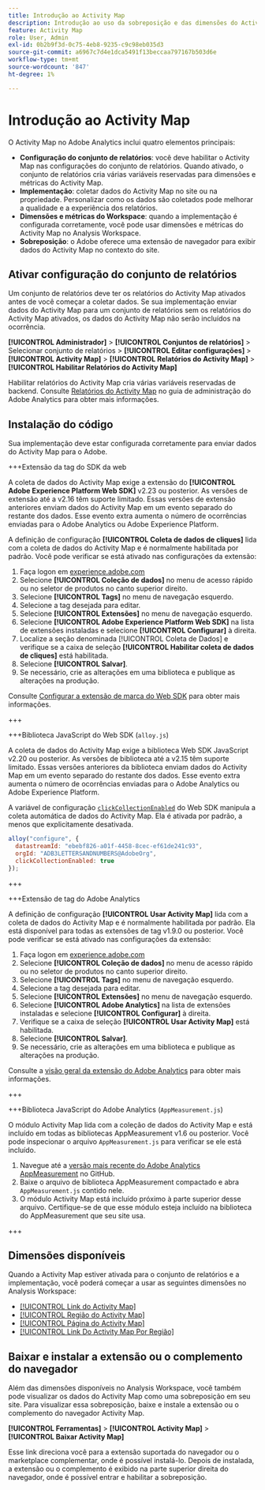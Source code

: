```yaml
---
title: Introdução ao Activity Map
description: Introdução ao uso da sobreposição e das dimensões do Activity Map.
feature: Activity Map
role: User, Admin
exl-id: 0b2b9f3d-0c75-4eb8-9235-c9c98eb035d3
source-git-commit: a6967c7d4e1dca5491f13beccaa797167b503d6e
workflow-type: tm+mt
source-wordcount: '847'
ht-degree: 1%

---
```


# Introdução ao Activity Map

O Activity Map no Adobe Analytics inclui quatro elementos principais:

* **Configuração do conjunto de relatórios**: você deve habilitar o Activity Map nas configurações do conjunto de relatórios. Quando ativado, o conjunto de relatórios cria várias variáveis reservadas para dimensões e métricas do Activity Map.
* **Implementação**: coletar dados do Activity Map no site ou na propriedade. Personalizar como os dados são coletados pode melhorar a qualidade e a experiência dos relatórios.
* **Dimensões e métricas do Workspace**: quando a implementação é configurada corretamente, você pode usar dimensões e métricas do Activity Map no Analysis Workspace.
* **Sobreposição**: o Adobe oferece uma extensão de navegador para exibir dados do Activity Map no contexto do site.

## Ativar configuração do conjunto de relatórios

Um conjunto de relatórios deve ter os relatórios do Activity Map ativados antes de você começar a coletar dados. Se sua implementação enviar dados do Activity Map para um conjunto de relatórios sem os relatórios do Activity Map ativados, os dados do Activity Map não serão incluídos na ocorrência.

**[!UICONTROL Administrador]** > **[!UICONTROL Conjuntos de relatórios]** > Selecionar conjunto de relatórios > **[!UICONTROL Editar configurações]** > **[!UICONTROL Activity Map]** > **[!UICONTROL Relatórios do Activity Map]** > **[!UICONTROL Habilitar Relatórios do Activity Map]**

Habilitar relatórios do Activity Map cria várias variáveis reservadas de backend. Consulte [Relatórios do Activity Map](/help/admin/tools/manage-rs/edit-settings/activity-map.md) no guia de administração do Adobe Analytics para obter mais informações.

## Instalação do código

Sua implementação deve estar configurada corretamente para enviar dados do Activity Map para o Adobe.

+++Extensão da tag do SDK da web

A coleta de dados do Activity Map exige a extensão do **[!UICONTROL Adobe Experience Platform Web SDK]** v2.23 ou posterior. As versões de extensão até a v2.16 têm suporte limitado. Essas versões de extensão anteriores enviam dados do Activity Map em um evento separado do restante dos dados. Esse evento extra aumenta o número de ocorrências enviadas para o Adobe Analytics ou Adobe Experience Platform.

A definição de configuração **[!UICONTROL Coleta de dados de cliques]** lida com a coleta de dados do Activity Map e é normalmente habilitada por padrão. Você pode verificar se está ativado nas configurações da extensão:

1. Faça logon em [experience.adobe.com](https://experience.adobe.com)
1. Selecione **[!UICONTROL Coleção de dados]** no menu de acesso rápido ou no seletor de produtos no canto superior direito.
1. Selecione **[!UICONTROL Tags]** no menu de navegação esquerdo.
1. Selecione a tag desejada para editar.
1. Selecione **[!UICONTROL Extensões]** no menu de navegação esquerdo.
1. Selecione **[!UICONTROL Adobe Experience Platform Web SDK]** na lista de extensões instaladas e selecione **[!UICONTROL Configurar]** à direita.
1. Localize a seção denominada [!UICONTROL Coleta de Dados] e verifique se a caixa de seleção **[!UICONTROL Habilitar coleta de dados de cliques]** está habilitada.
1. Selecione **[!UICONTROL Salvar]**.
1. Se necessário, crie as alterações em uma biblioteca e publique as alterações na produção.

Consulte [Configurar a extensão de marca do Web SDK](https://experienceleague.adobe.com/pt-br/docs/experience-platform/tags/extensions/client/web-sdk/web-sdk-extension-configuration#data-collection) para obter mais informações.

+++

+++Biblioteca JavaScript do Web SDK (`alloy.js`)

A coleta de dados do Activity Map exige a biblioteca Web SDK JavaScript v2.20 ou posterior. As versões de biblioteca até a v2.15 têm suporte limitado. Essas versões anteriores da biblioteca enviam dados do Activity Map em um evento separado do restante dos dados. Esse evento extra aumenta o número de ocorrências enviadas para o Adobe Analytics ou Adobe Experience Platform.

A variável de configuração [`clickCollectionEnabled`](https://experienceleague.adobe.com/pt-br/docs/experience-platform/web-sdk/commands/configure/clickcollectionenabled) do Web SDK manipula a coleta automática de dados do Activity Map. Ela é ativada por padrão, a menos que explicitamente desativada.

```js
alloy("configure", {
  datastreamId: "ebebf826-a01f-4458-8cec-ef61de241c93",
  orgId: "ADB3LETTERSANDNUMBERS@AdobeOrg",
  clickCollectionEnabled: true
});
```

+++

+++Extensão de tag do Adobe Analytics

A definição de configuração **[!UICONTROL Usar Activity Map]** lida com a coleta de dados do Activity Map e é normalmente habilitada por padrão. Ela está disponível para todas as extensões de tag v1.9.0 ou posterior. Você pode verificar se está ativado nas configurações da extensão:

1. Faça logon em [experience.adobe.com](https://experience.adobe.com)
1. Selecione **[!UICONTROL Coleção de dados]** no menu de acesso rápido ou no seletor de produtos no canto superior direito.
1. Selecione **[!UICONTROL Tags]** no menu de navegação esquerdo.
1. Selecione a tag desejada para editar.
1. Selecione **[!UICONTROL Extensões]** no menu de navegação esquerdo.
1. Selecione **[!UICONTROL Adobe Analytics]** na lista de extensões instaladas e selecione **[!UICONTROL Configurar]** à direita.
1. Verifique se a caixa de seleção **[!UICONTROL Usar Activity Map]** está habilitada.
1. Selecione **[!UICONTROL Salvar]**.
1. Se necessário, crie as alterações em uma biblioteca e publique as alterações na produção.

Consulte a [visão geral da extensão do Adobe Analytics](https://experienceleague.adobe.com/pt-br/docs/experience-platform/tags/extensions/client/analytics/overview) para obter mais informações.

+++

+++Biblioteca JavaScript do Adobe Analytics (`AppMeasurement.js`)

O módulo Activity Map lida com a coleção de dados do Activity Map e está incluído em todas as bibliotecas AppMeasurement v1.6 ou posterior. Você pode inspecionar o arquivo `AppMeasurement.js` para verificar se ele está incluído.

1. Navegue até a [versão mais recente do Adobe Analytics AppMeasurement](https://github.com/adobe/appmeasurement/releases/latest) no GitHub.
1. Baixe o arquivo de biblioteca AppMeasurement compactado e abra `AppMeasurement.js` contido nele.
1. O módulo Activity Map está incluído próximo à parte superior desse arquivo. Certifique-se de que esse módulo esteja incluído na biblioteca do AppMeasurement que seu site usa.

+++

## Dimensões disponíveis

Quando a Activity Map estiver ativada para o conjunto de relatórios e a implementação, você poderá começar a usar as seguintes dimensões no Analysis Workspace:

* [[!UICONTROL Link do Activity Map]](/help/components/dimensions/activity-map-link.md)
* [[!UICONTROL Região do Activity Map]](/help/components/dimensions/activity-map-region.md)
* [[!UICONTROL Página do Activity Map]](/help/components/dimensions/activity-map-page.md)
* [[!UICONTROL Link Do Activity Map Por Região]](/help/components/dimensions/activity-map-link-by-region.md)

## Baixar e instalar a extensão ou o complemento do navegador

Além das dimensões disponíveis no Analysis Workspace, você também pode visualizar os dados do Activity Map como uma sobreposição em seu site. Para visualizar essa sobreposição, baixe e instale a extensão ou o complemento do navegador Activity Map.

**[!UICONTROL Ferramentas]** > **[!UICONTROL Activity Map]** > **[!UICONTROL Baixar Activity Map]**

Esse link direciona você para a extensão suportada do navegador ou o marketplace complementar, onde é possível instalá-lo. Depois de instalada, a extensão ou o complemento é exibido na parte superior direita do navegador, onde é possível entrar e habilitar a sobreposição.
